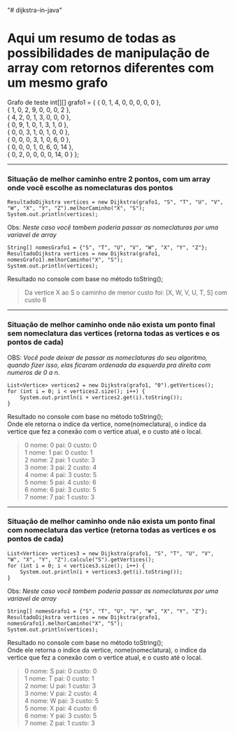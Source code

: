 "# dijkstra-in-java" 

# Aqui um resumo de todas as possibilidades de manipulação de array com retornos diferentes com um mesmo grafo

Grafo de teste
int[][] grafo1 = { { 0, 1, 4, 0, 0, 0, 0, 0 },   
                   { 1, 0, 2, 9, 0, 0, 0, 2 },  
                   { 4, 2, 0, 1, 3, 0, 0, 0 },  
                   { 0, 9, 1, 0, 1, 3, 1, 0 },  
                   { 0, 0, 3, 1, 0, 1, 0, 0 },  
                   { 0, 0, 0, 3, 1, 0, 6, 0 },  
                   { 0, 0, 0, 1, 0, 6, 0, 14 },  
                   { 0, 2, 0, 0, 0, 0, 14, 0 } };
		 
---
    
### Situação de melhor caminho entre 2 pontos, com um array onde você escolhe as nomeclaturas dos pontos

```
ResultadoDijkstra vertices = new Dijkstra(grafo1, "S", "T", "U", "V", "W", "X", "Y", "Z").melhorCaminho("X", "S");
System.out.println(vertices);
```

Obs: *Neste caso você tambem poderia passar as nomeclaturas por uma variavel de array*
```
String[] nomesGrafo1 = {"S", "T", "U", "V", "W", "X", "Y", "Z"};
ResultadoDijkstra vertices = new Dijkstra(grafo1, nomesGrafo1).melhorCaminho("X", "S");
System.out.println(vertices);
```

Resultado no console com base no método toString();

> Da vertice X ao S o caminho de menor custo foi: [X, W, V, U, T, S] com custo 6

---

### Situação de melhor caminho onde não exista um ponto final **sem nomeclatura** das vertices (retorna todas as vertices e os pontos de cada)

OBS: *Você pode deixar de passar as nomeclaturas do seu algoritmo, quando fizer isso, elas ficaram ordenada da esquerda pra direita com numeros de 0 a n*.

```
List<Vertice> vertices2 = new Dijkstra(grafo1, "0").getVertices();
for (int i = 0; i < vertices2.size(); i++) {
    System.out.println(i + vertices2.get(i).toString());
}
```

Resultado no console com base no método toString();  
Onde ele retorna o indice da vertice, nome(nomeclatura), o indice da vertice que fez a conexão com o vertice atual, e o custo até o local.

> 0		 nome: 0 		 pai: 0		 custo: 0  
> 1		 nome: 1 		 pai: 0		 custo: 1  
> 2		 nome: 2 		 pai: 1		 custo: 3  
> 3		 nome: 3 		 pai: 2		 custo: 4  
> 4		 nome: 4 		 pai: 3		 custo: 5  
> 5		 nome: 5 		 pai: 4		 custo: 6  
> 6		 nome: 6 		 pai: 3		 custo: 5  
> 7		 nome: 7 		 pai: 1		 custo: 3

---

### Situação de melhor caminho onde não exista um ponto final **com nomeclatura** das vertice (retorna todas as vertices e os pontos de cada)

```
List<Vertice> vertices3 = new Dijkstra(grafo1, "S", "T", "U", "V", "W", "X", "Y", "Z").calcule("S").getVertices();
for (int i = 0; i < vertices3.size(); i++) {
    System.out.println(i + vertices3.get(i).toString());
}
```

Obs: *Neste caso você tambem poderia passar as nomeclaturas por uma variavel de array*
```
String[] nomesGrafo1 = {"S", "T", "U", "V", "W", "X", "Y", "Z"};
ResultadoDijkstra vertices = new Dijkstra(grafo1, nomesGrafo1).melhorCaminho("X", "S");
System.out.println(vertices);
```

Resultado no console com base no método toString();  
Onde ele retorna o indice da vertice, nome(nomeclatura), o indice da vertice que fez a conexão com o vertice atual, e o custo até o local.

> 0		 nome: S 		 pai: 0		 custo: 0  
> 1		 nome: T 		 pai: 0		 custo: 1  
> 2		 nome: U 		 pai: 1		 custo: 3  
> 3		 nome: V 		 pai: 2		 custo: 4  
> 4		 nome: W 		 pai: 3		 custo: 5  
> 5		 nome: X 		 pai: 4		 custo: 6  
> 6		 nome: Y 		 pai: 3		 custo: 5  
> 7		 nome: Z 		 pai: 1		 custo: 3
